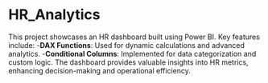 # HR_Analytics
This project showcases an HR dashboard built using Power BI. Key features include:
-**DAX Functions**: Used for dynamic calculations and advanced analytics.
-**Conditional Columns**: Implemented for data categorization and custom logic.
The dashboard provides valuable insights into HR metrics, enhancing decision-making and operational efficiency.
